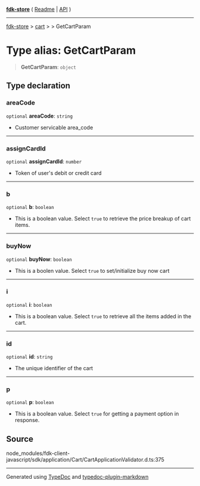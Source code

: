 [**fdk-store**](../../../README.md) ( [Readme](../../../README.md) \| [API](../../../API.md) )

---

[fdk-store](../../../API.md) > [cart](../../README.md) > [<internal>](../README.md) > GetCartParam

# Type alias: GetCartParam

> **GetCartParam**: `object`

## Type declaration

### areaCode

`optional` **areaCode**: `string`

- Customer servicable area_code

---

### assignCardId

`optional` **assignCardId**: `number`

- Token of user's debit or credit card

---

### b

`optional` **b**: `boolean`

- This is a boolean value. Select `true` to retrieve
  the price breakup of cart items.

---

### buyNow

`optional` **buyNow**: `boolean`

- This is a boolen value. Select `true` to
  set/initialize buy now cart

---

### i

`optional` **i**: `boolean`

- This is a boolean value. Select `true` to retrieve
  all the items added in the cart.

---

### id

`optional` **id**: `string`

- The unique identifier of the cart

---

### p

`optional` **p**: `boolean`

- This is a boolean value. Select `true` for getting
  a payment option in response.

## Source

node_modules/fdk-client-javascript/sdk/application/Cart/CartApplicationValidator.d.ts:375

---

Generated using [TypeDoc](https://typedoc.org/) and [typedoc-plugin-markdown](https://www.npmjs.com/package/typedoc-plugin-markdown)
